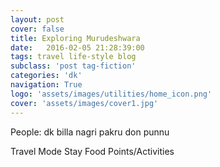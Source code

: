 ```yaml
---
layout: post
cover: false
title: Exploring Murudeshwara
date:   2016-02-05 21:28:39:00
tags: travel life-style blog
subclass: 'post tag-fiction'
categories: 'dk'
navigation: True
logo: 'assets/images/utilities/home_icon.png'
cover: 'assets/images/cover1.jpg'
---
```

People:
dk
billa
nagri
pakru
don
punnu


Travel Mode
Stay
Food
Points/Activities